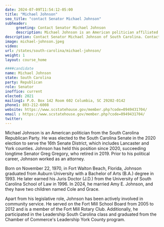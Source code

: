 ```yaml
---
date: 2024-07-09T11:54:12-05:00
title: "Michael Johnson"
seo_title: "contact Senator Michael Johnson"
subheader:
     greeting: Contact Senator Michael Johnson
     description: Michael Johnson is an American politician affiliated with the Republican Party. He has served as a member of the South Carolina State Senate, representing District 16, since November 9, 2020.
description: Contact Senator Michael Johnson of South Carolina. Contact information for Michael Johnson includes email address, phone number, and mailing address.
image: michael-johnson.jpeg
video:
url: /states/south-carolina/michael-johnson/
weight: 1
layout: course_home

####candidate
name: Michael Johnson
state: South Carolina
party: Republican
role: Senator
inoffice: current
elected: 2021
mailing1: P.O. Box 142 Room 602 Columbia, SC 29202-0142
phone1: 803-212-6008
website: https://www.scstatehouse.gov/member.php?code=0949431704/
email : https://www.scstatehouse.gov/member.php?code=0949431704/
twitter: 
---
```

Michael Johnson is an American politician from the South Carolina Republican Party. He was elected to the South Carolina Senate in the 2020 election to serve the 16th Senate District, which includes Lancaster and York counties. Johnson has held this position since 2020, succeeding longtime Senator Greg Gregory, who retired in 2019. Prior to his political career, Johnson worked as an attorney.

Born on November 22, 1970, in Fort Walton Beach, Florida, Johnson graduated from Auburn University with a Bachelor of Arts (B.A.) degree in 1993. He later earned his Juris Doctor (J.D.) from the University of South Carolina School of Law in 1996. In 2024, he married Amy E. Johnson, and they have two children named Cole and Grace.

Apart from his legislative role, Johnson has been actively involved in community service. He served on the Fort Mill School Board from 2005 to 2012 and is a member of the Fort Mill Rotary Club. Additionally, he participated in the Leadership South Carolina class and graduated from the Chamber of Commerce's Leadership York County program.


